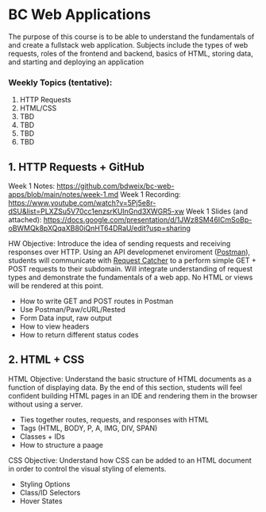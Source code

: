 # BC Web Applications
The purpose of this course is to be able to understand the fundamentals of and create a fullstack web application. Subjects include the types of web requests, roles of the frontend and backend, basics of HTML, storing data, and starting and deploying an application

### Weekly Topics (tentative):
1. HTTP Requests
2. HTML/CSS
3. TBD
4. TBD
5. TBD
6. TBD

## 1. HTTP Requests + GitHub
Week 1 Notes: https://github.com/bdweix/bc-web-apps/blob/main/notes/week-1.md
Week 1 Recording: https://www.youtube.com/watch?v=5Pj5e8r-dSU&list=PLXZSu5V70cc1enzsrKUInGnd3XWGR5-xw
Week 1 Slides (and attached): https://docs.google.com/presentation/d/1JWz8SM46ICmSoBp-oBWMQk8pXQqaXB80iQnHT64DRaU/edit?usp=sharing

HW Objective: Introduce the idea of sending requests and receiving responses over HTTP. Using an API developmenet enviroment ([Postman](https://www.getpostman.com/)), students will communicate with [Request Catcher](https://requestcatcher.com/) to a perform simple GET + POST requests to their subdomain. Will integrate understanding of request types and demonstrate the fundamentals of a web app. No HTML or views will be rendered at this point.

- How to write GET and POST routes in Postman
- Use Postman/Paw/cURL/Rested
- Form Data input, raw output 
- How to view headers 
- How to return different status codes


## 2. HTML + CSS
HTML Objective: Understand the basic structure of HTML documents as a function of displaying data. By the end of this section, students will feel confident building HTML pages in an IDE and rendering them in the browser without using a server.

- Ties together routes, requests, and responses with HTML
- Tags (HTML, BODY, P, A, IMG, DIV, SPAN)
- Classes + IDs
- How to structure a paage

CSS Objective: Understand how CSS can be added to an HTML document in order to control the visual styling of elements.

- Styling Options
- Class/ID Selectors
- Hover States

